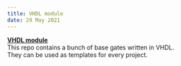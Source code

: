 ```yaml
---
title: VHDL module
date: 29 May 2021
---
```


**[VHDL module](https://github.com/simoasnaghi/VHDL_base_module)**  
This repo contains a bunch of base gates written in VHDL.  
They can be used as templates for every project.  